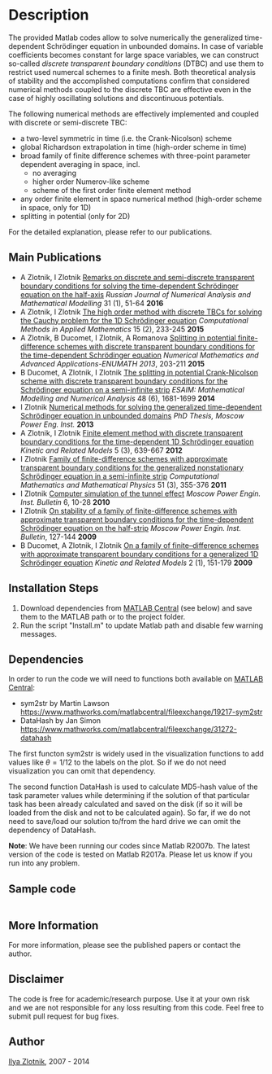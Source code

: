 # Description
The provided Matlab codes allow to solve numerically the generalized time-dependent Schrödinger equation in unbounded domains. In case of variable coefficients becomes constant for large space variables, we can construct so-called _discrete transparent boundary conditions_ (DTBC) and use them to restrict used numercal schemes to a finite mesh. Both theoretical analysis of stability and the accomplished computations confirm that considered numerical methods coupled to the discrete TBC are effective even in the case of highly oscillating solutions and discontinuous potentials.

The following numerical methods are effectively implemented and coupled with discrete or semi-discrete TBC:
- a two-level symmetric in time (i.e. the Crank-Nicolson) scheme
- global Richardson extrapolation in time (high-order scheme in time)
- broad family of finite difference schemes with three-point parameter dependent averaging in space, incl.
  - no averaging
  - higher order Numerov-like scheme
  - scheme of the first order finite element method
- any order finite element in space numerical method (high-order scheme in space, only for 1D)
- splitting in potential (only for 2D)

For the detailed explanation, please refer to our publications.

## Main Publications
- A Zlotnik, I Zlotnik [Remarks on discrete and semi-discrete transparent boundary conditions for solving the time-dependent Schrödinger equation on the half-axis](https://doi.org/10.1515/rnam-2016-0005) _Russian Journal of Numerical Analysis and Mathematical Modelling_ 31 (1), 51-64 **2016**
- A Zlotnik, I Zlotnik [The high order method with discrete TBCs for solving the Cauchy problem for the 1D Schrödinger equation](https://doi.org/10.1515/cmam-2015-0007) _Computational Methods in Applied Mathematics_ 15 (2), 233-245 **2015**
- A Zlotnik, B Ducomet, I Zlotnik, A Romanova [Splitting in potential finite-difference schemes with discrete transparent boundary conditions for the time-dependent Schrödinger equation](https://doi.org/10.1007/978-3-319-10705-9_20) _Numerical Mathematics and Advanced Applications-ENUMATH 2013_, 203-211 **2015**
- B Ducomet, A Zlotnik, I Zlotnik [The splitting in potential Crank-Nicolson scheme with discrete transparent boundary conditions for the Schrödinger equation on a semi-infinite strip](https://doi.org/10.1051/m2an/2014004) _ESAIM: Mathematical Modelling and Numerical Analysis_ 48 (6), 1681-1699 **2014**
- I Zlotnik [Numerical methods for solving the generalized time-dependent Schrödinger equation in unbounded domains](https://www.researchgate.net/publication/273780246_Numerical_methods_for_solving_the_generalized_time-dependent_Schrodinger_equation_in_unbounded_domains) _PhD Thesis, Moscow Power Eng. Inst._ **2013**
- A Zlotnik, I Zlotnik [Finite element method with discrete transparent boundary conditions for the time-dependent 1D Schrödinger equation](http://dx.doi.org/10.3934/krm.2012.5.639) _Kinetic and Related Models_ 5 (3), 639-667 **2012**
- I Zlotnik [Family of finite-difference schemes with approximate transparent boundary conditions for the generalized nonstationary Schrödinger equation in a semi-infinite strip](https://doi.org/10.1134/S0965542511030122) _Computational Mathematics and Mathematical Physics_ 51 (3), 355-376 **2011**
- I Zlotnik [Computer simulation of the tunnel effect](https://www.researchgate.net/publication/273780247_Computer_simulation_of_the_tunnel_effect) _Moscow Power Engin. Inst. Bulletin_ 6, 10-28 **2010**
- I Zlotnik [On stability of a family of finite-difference schemes with approximate transparent boundary conditions for the time-dependent Schrödinger equation on the half-strip]() _Moscow Power Engin. Inst. Bulletin_, 127-144 **2009**
- B Ducomet, A Zlotnik, I Zlotnik [On a family of finite–difference schemes with approximate transparent boundary conditions for a generalized 1D Schrödinger equation](http://dx.doi.org/10.3934/krm.2009.2.151) _Kinetic and Related Models_ 2 (1), 151-179 **2009**

## Installation Steps
1. Download dependencies from [MATLAB Central](https://www.mathworks.com/matlabcentral/) (see below) and save them to the MATLAB path or to the project folder.
2. Run the script "Install.m" to update Matlab path and disable few warning messages.

## Dependencies
In order to run the code we will need to functions both available on [MATLAB Central](https://www.mathworks.com/matlabcentral/):
- sym2str by Martin Lawson https://www.mathworks.com/matlabcentral/fileexchange/19217-sym2str
- DataHash by Jan Simon https://www.mathworks.com/matlabcentral/fileexchange/31272-datahash

The first functon sym2str is widely used in the visualization functions to add values like $\theta=1/12$ to the labels on the plot. So if we do not need visualization you can omit that dependency. 

The second function DataHash is used to calculate MD5-hash value of the task parameter values while determining if the solution of that particular task has been already calculated and saved on the disk (if so it will be loaded from the disk and not to be calculated again). So far, if we do not need to save/load our solution to/from the hard drive we can omit the dependency of DataHash.

**Note**: We have been running our codes since Matlab R2007b. The latest version of the code is tested on Matlab R2017a. Please let us know if you run into any problem.

## Sample code
```Matlab

```

## More Information
For more information, please see the published papers or contact the author.

## Disclaimer
The code is free for academic/research purpose. Use it at your own risk and we are not responsible for any loss resulting from this code. Feel free to submit pull request for bug fixes.

## Author
[Ilya Zlotnik](https://scholar.google.ru/citations?hl=ru&user=gWphyBwAAAAJ), 2007 - 2014
